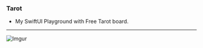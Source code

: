 ### Tarot
- My SwiftUI Playground with Free Tarot board. 
----

![Imgur](https://i.imgur.com/16xRDP5.gif)
